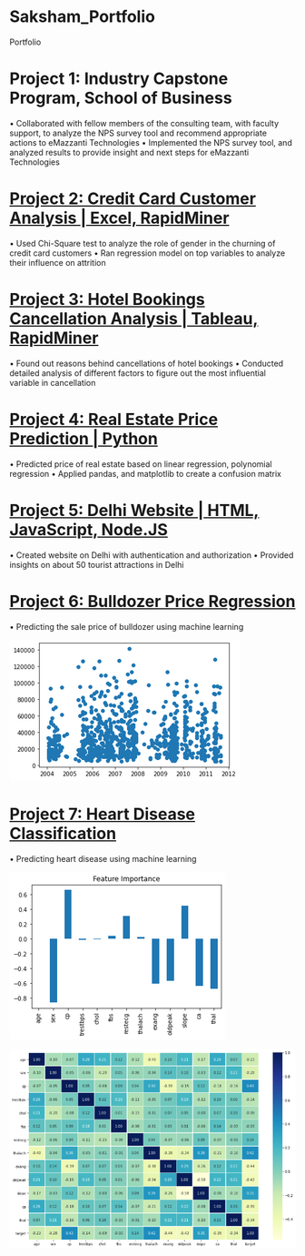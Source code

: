 # Saksham_Portfolio
Portfolio

# Project 1: Industry Capstone Program, School of Business
•	Collaborated with fellow members of the consulting team, with faculty support, to analyze the NPS survey tool and recommend appropriate actions to eMazzanti Technologies
•	Implemented the NPS survey tool, and analyzed results to provide insight and next steps for eMazzanti Technologies

# [Project 2: Credit Card Customer Analysis | Excel, RapidMiner](https://github.com/sakshambansal-us/Credit-card-customer-analysis)
•	Used Chi-Square test to analyze the role of gender in the churning of credit card customers
•	Ran regression model on top variables to analyze their influence on attrition

# [Project 3: Hotel Bookings Cancellation Analysis | Tableau, RapidMiner](https://github.com/sakshambansal-us/Hotel-bookings-cancellation-analysis)
•	Found out reasons behind cancellations of hotel bookings
•	Conducted detailed analysis of different factors to figure out the most influential variable in cancellation

# [Project 4: Real Estate Price Prediction | Python](https://github.com/sakshambansal-us/Real-Estate-Price-Prediction)
•	Predicted price of real estate based on linear regression, polynomial regression
•	Applied pandas, and matplotlib to create a confusion matrix

# [Project 5: Delhi Website | HTML, JavaScript, Node.JS](https://github.com/sakshambansal-us/dil-walo-ki-dilli)
•	Created website on Delhi with authentication and authorization
•	Provided insights on about 50 tourist attractions in Delhi

# [Project 6: Bulldozer Price Regression](https://github.com/sakshambansal-us/Bulldozer-price-regression)
•	Predicting the sale price of bulldozer using machine learning

![](/Images/download%203.png)

# [Project 7: Heart Disease Classification](https://github.com/sakshambansal-us/Heart-Disease-Classification)
•	Predicting heart disease using machine learning

![](/Images/download%202.png)

![](/Images/download.png)
